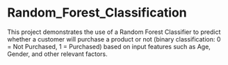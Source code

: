 # Random_Forest_Classification
This project demonstrates the use of a Random Forest Classifier to predict whether a customer will purchase a product or not (binary classification: 0 = Not Purchased, 1 = Purchased) based on input features such as Age, Gender, and other relevant factors.
